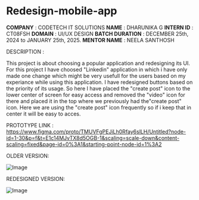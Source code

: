 # Redesign-mobile-app

**COMPANY** : CODETECH IT SOLUTIONS
**NAME** : DHARUNIKA G
**INTERN ID** : CT08FSH
**DOMAIN** :  UI/UX DESIGN
**BATCH DURATION** :  DECEMBER 25th, 2024 to JANUARY 25th, 2025.
**MENTOR NAME** : NEELA SANTHOSH

DESCRIPTION :

This project  is about choosing a popular application and redesigning its UI.
For this project I have choosed "Linkedin" application in which i have only made one change which might be 
very usefull for the users based on my experiance while using this application.
I have redesigned buttons based on the priority of its usage. So here I have placed the "create post" icon to the lower center of screen for
easy access and removed the "video" icon for there and placed it in the top where we previously had the"create post" icon.
Here we are using the "create post" icon frequently so if i keep that in center it will be easy to acces.

PROTOTYPE LINK :
https://www.figma.com/proto/TMUVFgPEJiLh0Rfay6slLH/Untitled?node-id=1-30&p=f&t=E1c14MJvTX8d5OGB-1&scaling=scale-down&content-scaling=fixed&page-id=0%3A1&starting-point-node-id=1%3A2

OLDER VERSION:

![Image](https://github.com/user-attachments/assets/d93df31f-8f75-4101-a6f2-80b26e111255)

REDESIGNED VERSION:

![Image](https://github.com/user-attachments/assets/6f840194-56dc-43c1-8fec-3868bfe0a102)
